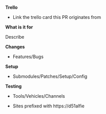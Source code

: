 **Trello**

- Link the trello card this PR originates from

**What is it for**

Describe

**Changes**

- Features/Bugs

**Setup**

- Submodules/Patches/Setup/Config

**Testing**

- Tools/Vehicles/Channels

- Sites prefixed with https://d51alfie
